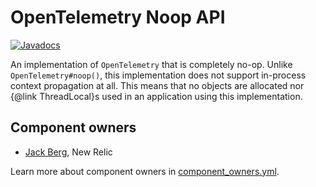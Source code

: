 # OpenTelemetry Noop API

[![Javadocs][javadoc-image]][javadoc-url]

An implementation of `OpenTelemetry` that is completely no-op. Unlike `OpenTelemetry#noop()`, this
implementation does not support in-process context propagation at all. This means that no objects
are allocated nor {@link ThreadLocal}s used in an application using this implementation.

## Component owners

- [Jack Berg](https://github.com/jack-berg), New Relic

Learn more about component owners in [component_owners.yml](../.github/component_owners.yml).

[javadoc-image]: https://www.javadoc.io/badge/io.opentelemetry/opentelemetry-extension-noop-api.svg
[javadoc-url]: https://www.javadoc.io/doc/io.opentelemetry/opentelemetry-extension-noop-api
